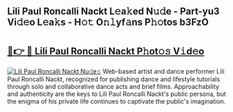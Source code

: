 ## Lili Paul Roncalli Nackt L𝚎a𝚔ed N𝚞𝚍e - Part-yu3 Vi𝚍𝚎o L𝚎a𝚔s - H𝚘𝚝 O𝚗𝚕yf𝚊ns P𝚑𝚘tos b3FzO

# <h2><a href="http://kf4bffe.oniu.top/?m=Lili+Paul+Roncalli+Nackt">🔗👉 🔴 Lili Paul Roncalli Nackt P𝚑ot𝚘𝚜 V𝚒d𝚎o</a></h2>

[![Lili Paul Roncalli Nackt Nu𝚍e𝚜](https://i.imgur.com/0qMVB7G.gif)](http://kf4bffe.oniu.top/?m=Lili+Paul+Roncalli+Nackt)
Web-based artist and dance performer Lili Paul Roncalli Nackt, recognized for publishing dance and lifestyle tutorials through solo and collaborative dance acts and brief films. Approachability and authenticity are the keys to Lili Paul Roncalli Nackt's public persona, but the enigma of his private life continues to captivate the public's imagination.  
